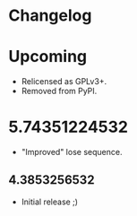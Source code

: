 # Changelog

# Upcoming

- Relicensed as GPLv3+.
- Removed from PyPI.

# 5.74351224532

- "Improved" lose sequence.

## 4.3853256532

- Initial release ;)
